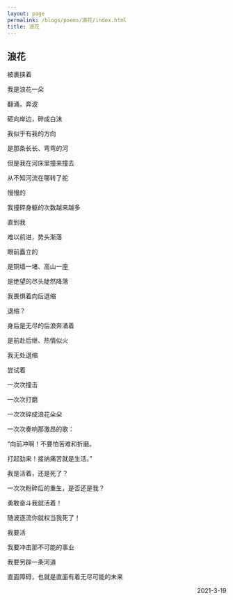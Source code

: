 ```yaml
---
layout: page
permalink: /blogs/poems/浪花/index.html
title: 浪花
---
```


## 浪花

被裹挟着

我是浪花一朵

翻涌，奔波

砸向岸边，碎成白沫

我似乎有我的方向

是那条长长、弯弯的河

但是我在河床里撞来撞去

从不知河流在哪转了舵

慢慢的

我撞碎身躯的次数越来越多

直到我

难以前进，势头渐落

眼前矗立的

是铜墙一堵、高山一座

是绝望的尽头陡然降落

我畏惧着向后退缩

退缩？

身后是无尽的后浪奔涌着

是前赴后继、热情似火

我无处退缩

尝试着

一次次撞击

一次次打磨

一次次碎成浪花朵朵

一次次奏响那激昂的歌：

 “向前冲啊！不要怕苦难和折磨。

 打起劲来！接纳痛苦就是生活。”

我是活着，还是死了？

一次次粉碎后的重生，是否还是我？

勇敢奋斗我就活着！

随波逐流你就权当我死了！

我要活

我要冲击那不可能的事业

我要另辟一条河道

直面障碍，也就是直面有着无尽可能的未来

<p align="right">2021-3-19</p>
